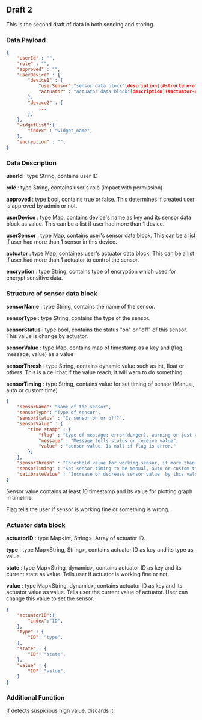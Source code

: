 ## Draft 2

This is the second draft of data in both sending and storing.

### Data Payload

```json
{
    "userId" : "",
    "role" : "",
    "approved" : "",
    "userDevice" : {
        "device1" : {
            "userSensor":"sensor data block"[description](#structure-of-sensor-data-block),
            "actuator" : "actuator data block"[description](#actuator-data-block),
        },
        "device2" : {
            ...
        },
    },
    "widgetList":{
        "index" : "widget_name",
    },
    "encryption" : "",
}
```

### Data Description

**userId** : type String, contains user ID

**role** : type String, contains user's role (impact with permission)

**approved** : type bool, contains true or false. This determines if created user is approved by admin or not.

**userDevice** : type Map, contains device's name as key and its sensor data block as value. This can be a list if user had more than 1 device.

**userSensor** : type Map, contains user's sensor data block. This can be a list if user had more than 1 sensor in this device.

**actuator** : type Map, containes user's actuator data block. This can be a list if user had more than 1 actuator to control the sensor.

**encryption** : type String, contains type of encryption which used for encrypt sensitive data.

### Structure of sensor data block

**sensorName** : type String, contains the name of the sensor.

**sensorType** : type String, contains the type of the sensor.

**sensorStatus** : type bool, contains the status "on" or "off" of this sensor. This value is change by actuator.

**sensorValue** : type Map, contains map of timestamp as a key and (flag, message, value) as a value

**sensorThresh** : type String, contains dynamic value such as int, float or others. This is a ceil that if the value reach, it will warn to do something.

**sensorTiming** : type String, contains value for set timing of sensor (Manual, auto or custom time)

```json
{
    "sensorName": "Name of the sensor",
    "sensorType": "Type of sensor",
    "sensorStatus" : "Is sensor on or off?",
    "sensorValue" : {
        "time stamp" : {
            "flag" : "type of message: error(danger), warning or just value",
            "message" : "Message tells status or receive value",
            "value" : "sensor value. Is null if flag is error."
        },
    },
    "sensorThresh" : "Threshold value for working sensor, if more than exact value, do something",
    "sensorTiming" : "Set sensor timing to be manual, auto or custom time.",
    "calibrateValue" : "Increase or decrease sensor value  by this value.",
}
```

Sensor value contains at least 10 timestamp and its value for plotting graph in timeline.

Flag tells the user if sensor is working fine or something is wrong.

### Actuator data block

**actuatorID** : type Map<int, String>. Array of actuator ID.

**type** : type Map<String, String>, contains actuator ID as key and its type as value.

**state** : type Map<String, dynamic>, contains actuator ID as key and its current state as value. Tells user if actuator is working fine or not.

**value** : type Map<String, dynamic>, contains actuator ID as key and its actuator value as value. Tells user the current value of actuator. User can change this value to set the sensor.

```json
{
    "actuatorID":{
        "index":"ID",
    },
    "type" : {
        "ID": "type",
    },
    "state" : {
        "ID": "state",
    },
    "value" : {
        "ID": "value",
    }
}
```

### Additional Function

If detects suspicious high value, discards it.